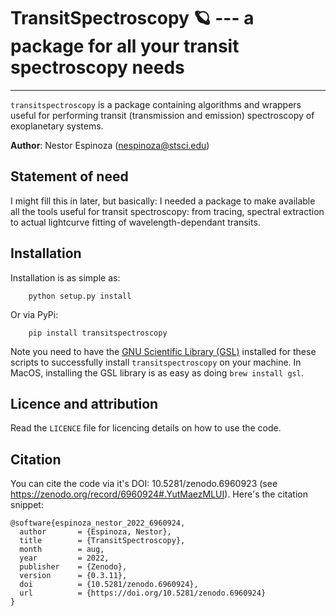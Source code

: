 # TransitSpectroscopy 🪐 --- a package for all your transit spectroscopy needs
-------------------------------------------------------------------------------

`transitspectroscopy` is a package containing algorithms and wrappers useful for performing transit (transmission and emission) spectroscopy of exoplanetary systems.

**Author**: Nestor Espinoza (nespinoza@stsci.edu)

## Statement of need
I might fill this in later, but basically: I needed a package to make available all the tools useful for transit spectroscopy: from tracing, spectral extraction to actual lightcurve fitting of wavelength-dependant transits.

## Installation
Installation is as simple as:

        python setup.py install

Or via PyPi:

        pip install transitspectroscopy

Note you need to have the [GNU Scientific Library (GSL)](https://www.gnu.org/software/gsl/) installed for these scripts to successfully install `transitspectroscopy` on your machine. In MacOS, installing the GSL library is as easy as doing `brew install gsl`.

## Licence and attribution

Read the `LICENCE` file for licencing details on how to use the code.

## Citation

You can cite the code via it's DOI: 10.5281/zenodo.6960923 (see https://zenodo.org/record/6960924#.YutMaezMLUI). Here's the citation snippet:

    @software{espinoza_nestor_2022_6960924,
      author       = {Espinoza, Nestor},
      title        = {TransitSpectroscopy},
      month        = aug,
      year         = 2022,
      publisher    = {Zenodo},
      version      = {0.3.11},
      doi          = {10.5281/zenodo.6960924},
      url          = {https://doi.org/10.5281/zenodo.6960924}
    }
